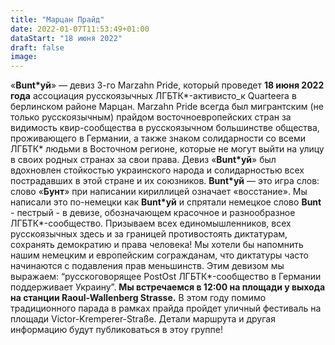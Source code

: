 ```yaml
---
title: "Марцан Прайд"
date: 2022-01-07T11:53:49+01:00
dataStart: "18 июня 2022"
draft: false
image:
---
```

«**Bunt\*уй**» — девиз 3-го Marzahn Pride, который проведет **18 июня 2022 года** ассоциация русскоязычных ЛГБТК\*-активисто_к Quarteera в берлинском районе Марцан.
Marzahn Pride всегда был мигрантским (не только русскоязычным) прайдом восточноевропейских стран за видимость квир-сообщества в русскоязычном большинстве общества, проживающего в Германии, а также знаком солидарности со всеми ЛГБТК\* людьми в Восточном регионе, которые не могут выйти на улицу в своих родных странах за свои права.
Девиз «**Bunt\*уй**» был вдохновлен стойкостью украинского народа и солидарностью всех пострадавших в этой стране и их союзников\. **Bunt\*уй** — это игра слов: слово «**Бунт**» при написании кириллицей означает «восстание». Мы написали это по-немецки как **Bunt*уй** и спрятали немецкое слово **Bunt** - пестрый - в девизе, обозначающем красочное и разнообразное ЛГБТК*-сообщество.
Призываем всех единомышленников, всех русскоязычных здесь и за границей противостоять диктатурам, сохранять демократию и права человека! Мы хотели бы напомнить нашим немецким и европейским согражданам, что диктатуры часто начинаются с подавления прав меньшинств.
Этим девизом мы выражаем: “русскоговорящее PostOst ЛГБТК\*-сообщество в Германии поддерживает Украину”.
**Мы встречаемся в 12:00 на площади у выхода на станции Raoul-Wallenberg Strasse\.**
В этом году помимо традиционного парада в рамках прайда пройдет уличный фестиваль на площади Victor-Kremperer-Straße.
Детали маршрута и другая информацию будут публиковаться в этоу группе!